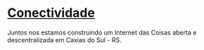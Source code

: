 # [Conectividade](https://www.thethingsnetwork.org/community/caxias-do-sul/)
Juntos nos estamos construindo um Internet das Coisas aberta e descentralizada em Caxias do Sul - RS. 
